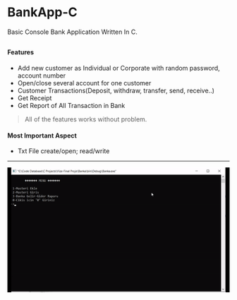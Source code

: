 # BankApp-C

Basic Console Bank Application Written In C.

##
#### Features
  - Add new customer as Individual or Corporate with random password, account number
  - Open/close several account for one customer
  - Customer Transactions(Deposit, withdraw, transfer, send, receive..)
  - Get Receipt
  - Get Report of All Transaction in Bank
  
> All of the features works without problem.

#### Most Important Aspect
  - Txt File create/open; read/write
  
  

  ---------------------------------------

![Screen shot](https://raw.githubusercontent.com/burakyccl/BankApp-C/main/gif.gif)
